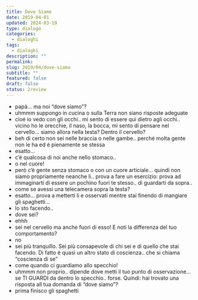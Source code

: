 ```yaml
---
title: Dove Siamo
date: 2019-04-01
updated: 2024-03-19
type: dialogo
categories:
  - dialoghi
tags:
  - dialoghi
description: ""
permalink: 
slug: 2019/04/dove-siamo
subtitle: ""
featured: false
draft: false
status: 2review
---
```


- papà... ma noi “dove siamo”?
- uhmmm suppongo in cucina o sulla Terra non siano risposte adeguate
- cioé io vedo con gli occhi.. mi sento di essere qui dietro agli occhi.. vicino ho le orecchie, il naso, la bocca, mi sento di pensare nel cervello... siamo allora nella testa? Dentro il cervello?
- beh di certo non sei nelle braccia o nelle gambe.. perché molta gente non le ha ed é pienamente se stessa
- esatto...
- c’é qualcosa di noi anche nello stomaco..
- o nel cuore!
- però c’è gente senza stomaco o con un cuore articiale... quindi non siamo propriamente neanche li.. prova a fare un esercizio: prova ad immaginarti di essere un pochino fuori te stesso.. di guardarti da sopra..
- come se avessi una telecamera sopra la testa?
- esatto... prova a metterti li e osservati mentre stai finendo di mangiare gli spaghetti...
- lo sto facendo..
- dove sei?
- ehhh
- sei nel cervello ma anche fuori di esso! E noti la differenza del tuo comportamento?
- no
- sei più tranquillo. Sei più consapevole di chi sei e di quello che stai facendo. Di fatto é quasi un altro stato di coscienza.. che si chiama “coscienza di se”
- come quando ci guardiamo allo specchio!
- uhmmm non proprio.. dipende dove metti il tuo punto di osservazione... se TI GUARDI da dentro lo specchio.. forse.
Quindi: hai trovato una risposta all tua domanda di “dove siamo”?
- prima finisco gli spaghetti
